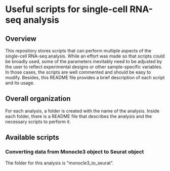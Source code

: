 # Useful scripts for single-cell RNA-seq analysis

## Overview

This repository stores scripts that can perform multiple aspects of the single-cell RNA-seq analysis. While an effort was made so that scripts could be broadly used, some of the parameters inevitably need to be adjusted by the user to reflect experimental designs or other sample-specific variables. In those cases, the scripts are well commented and should be easy to modify. Besides, this README file provides a brief description of each script and its usage.

## Overall organization

For each analysis, a folder is created with the name of the analysis. Inside each folder, there is a README file that describes the analysis and the necessary scripts to perform it.

## Available scripts

### Converting data from Monocle3 object to Seurat object

The folder for this analysis is "monocle3_to_seurat".

